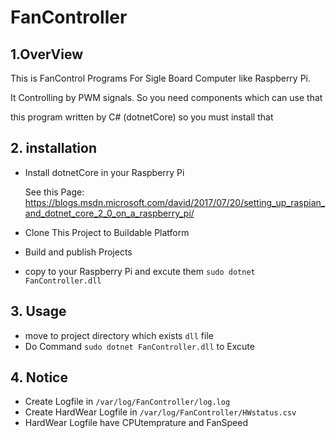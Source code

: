 # FanController
## 1.OverView
This is FanControl Programs For Sigle Board Computer like Raspberry Pi.

It Controlling by PWM signals. So you need components which can use that

this program written by C# (dotnetCore) so you must install that 
## 2. installation
* Install dotnetCore in your Raspberry Pi 

    See this Page: https://blogs.msdn.microsoft.com/david/2017/07/20/setting_up_raspian_and_dotnet_core_2_0_on_a_raspberry_pi/
* Clone This Project to Buildable Platform
* Build and publish Projects
* copy to your Raspberry Pi and excute them ` sudo dotnet FanController.dll `

## 3. Usage
* move to project directory which exists ` dll ` file
* Do Command ` sudo dotnet FanController.dll ` to Excute

## 4. Notice
* Create Logfile in ` /var/log/FanController/log.log `
* Create HardWear Logfile in ` /var/log/FanController/HWstatus.csv `
* HardWear Logfile have CPUtemprature and FanSpeed
 

